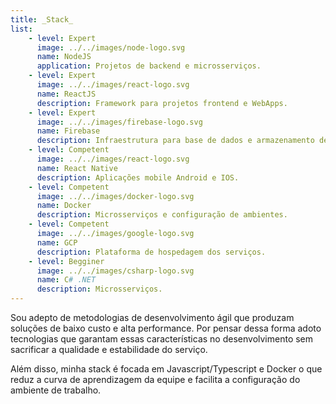 ```yaml
---
title: _Stack_
list:
    - level: Expert
      image: ../../images/node-logo.svg
      name: NodeJS
      application: Projetos de backend e microsserviços.
    - level: Expert
      image: ../../images/react-logo.svg
      name: ReactJS
      description: Framework para projetos frontend e WebApps.
    - level: Expert
      image: ../../images/firebase-logo.svg
      name: Firebase
      description: Infraestrutura para base de dados e armazenamento de arquivos.
    - level: Competent
      image: ../../images/react-logo.svg
      name: React Native
      description: Aplicações mobile Android e IOS.
    - level: Competent
      image: ../../images/docker-logo.svg
      name: Docker
      description: Microsserviços e configuração de ambientes.
    - level: Competent
      image: ../../images/google-logo.svg
      name: GCP
      description: Plataforma de hospedagem dos serviços.
    - level: Begginer
      image: ../../images/csharp-logo.svg
      name: C# .NET
      description: Microsserviços. 
---
```

Sou adepto de metodologias de desenvolvimento ágil que produzam soluções de baixo custo e alta performance.
Por pensar dessa forma adoto tecnologias que garantam essas características no desenvolvimento sem sacrificar a qualidade e estabilidade do serviço.

Além disso, minha stack é focada em Javascript/Typescript e Docker o que reduz a curva de aprendizagem da equipe e facilita a configuração do ambiente de trabalho.